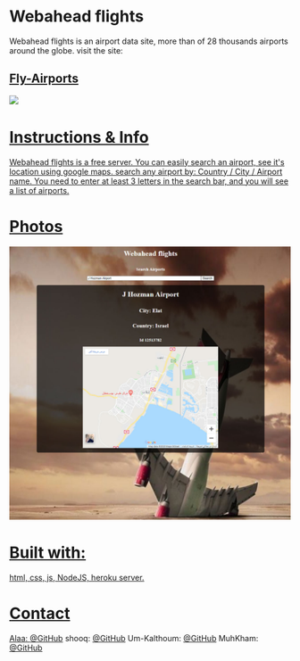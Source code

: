 # Webahead flights

Webahead flights is an airport data site, more than of 28 thousands airports around the globe.
visit the site: <h2><a href="https://fly-webahead.herokuapp.com/">Fly-Airports</h2>

<img src="https://images.globes.co.il/images/NewGlobes/big_image_800/2018/43A0B7EF0AD69EBFF0A66952252C45A5_800x392.20181113T171136.jpg">

# Instructions & Info

Webahead flights is a free server. You can easily search an airport, see it's location using google maps.
search any airport by: Country / City / Airport name.
You need to enter at least 3 letters in the search bar, and you will see a list of airports.

# Photos

<img src="./src/airport.jpg">

# Built with:

html, css, js, NodeJS, heroku server.

# Contact

Alaa: [@GitHub](https://github.com/alaabashiyi)
shooq: [@GitHub](https://github.com/shoogkabiya)
Um-Kalthoum: [@GitHub](https://github.com/OmklthomAmara)
MuhKham: [@GitHub](https://github.com/muhkham)
